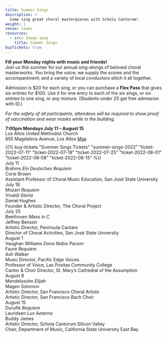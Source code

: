 ```yaml
---
title: Summer Sings
description: >
  Come sing great choral masterpieces with Schola Cantorum!
weight: 1
venue: laumc
resources:
  - src: image.jpeg
    title: Summer Sings
buyTickets: true
---
```


<p><b>Fill your Monday nights with music and friends!</b><br>
 Join us this summer for our annual sing-alongs of beloved choral masterworks.
 You bring the voice; we supply the scores and the accompaniment; and a variety of local conductors stitch it all
 together.</p>

 <p>Admission is $20 for each sing, or you can purchase a <b>Flex Pass</b> that
 gives six entries for $100. Use it for one entry to each of the six sings, or
 six entries to one sing, or any mixture. (Students under 25 get free admission
 with ID.)</p>

<p><i>For the safety of all participants, attendees will be required to show proof of vaccination and wear masks while in the building.</i></p>

<div class="concerttable">
    <div style="line-height:1.2">
         <b>7:00pm Mondays July 11 – August 15</b><br>
         Los Altos United Methodist Church<br>
         655 Magdalena Avenue, Los Altos <a class="venuemap" target="_blank" href="https://www.google.com/maps/place/Los+Altos+United+Methodist+Church/@37.3604399,-122.1163995,14z/data=!4m13!1m7!3m6!1s0x808fb13b09db205b:0x3cb6a0075024dc76!2s655+Magdalena+Ave,+Los+Altos,+CA+94024!3b1!8m2!3d37.3604399!4d-122.09889!3m4!1s0x808fb13baf46a387:0xcfbef6958c3a62d!8m2!3d37.3604399!4d-122.09889">Map</a><br>
    </div>
    <div style="margin-top:8px">
         {{% buy-tickets "Summer Sings Tickets" "summer-sings-2022" "ticket-2022-07-11" "ticket-2022-07-18" "ticket-2022-07-25" "ticket-2022-08-01" "ticket-2022-08-08" "ticket-2022-08-15" %}}
    </div>
</div>

<div id="summer-sing-table">
     <div class="summer-sing dated-event" data-event-date="2022-07-11">
         <div class="date">July 11</div>
         <div class="piece">Brahms <i>Ein Deutsches Requiem</i></div>
         <div class="conductor">Corie Brown</div>
         <div class="conductor-credits">Assistant Professor of Choral Music Education, San Jos&eacute; State University</div>
     </div>
     <div class="summer-sing dated-event" data-event-date="2022-07-18">
         <div class="date">July 18</div>
         <div class="piece">Mozart <i>Requiem</i></b></div>
         <div class="piece">Vivaldi <i>Gloria</i></div>
         <div class="conductor">Daniel Hughes</div>
         <div class="conductor-credits">Founder & Artistic Director, The Choral Project</div>
     </div>
     <div class="summer-sing dated-event" data-event-date="2022-08-01">
         <div class="date">July 25</div>
         <div class="piece">Beethoven <i>Mass in C</i></div>
         <div class="conductor">Jeffrey Benson</div>
         <div class="conductor-credits">Artistic Director, Peninsula Cantare<br>
         Director of Choral Activities, San Jos&eacute; State University</div>
     </div>
     <div class="summer-sing dated-event" data-event-date="2022-08-08">
         <div class="date">August 1</div>
         <div class="piece">Vaughan Williams <i>Dona Nobis Pacem</i></b></div>
         <div class="piece">Faur&eacute; <i>Requiem</i></div>
         <div class="conductor">Ash Walker</div>
         <div class="conductor-credits">Music Director, Pacific Edge Voices<br>
         Professor of Voice, Las Positas Community College<br>
         Cantor &amp; Choir Director, St. Mary&rsquo;s Cathedral of the Assumption</div>
     </div>
     <div class="summer-sing dated-event" data-event-date="2022-08-15">
         <div class="date">August 8</div>
         <div class="piece">Mendelssohn <i>Elijah</i></div>
         <div class="conductor">Magen Solomon</div>
         <div class="conductor-credits">Artistic Director, San Francisco Choral Artists<br>
         Artistic Director, San Francisco Bach Choir</div>
     </div>
     <div class="summer-sing dated-event" data-event-date="2022-07-11">
         <div class="date">August 15</div>
         <div class="piece">Durufl&eacute; <i>Requiem</i></b></div>
         <div class="piece">Lauridsen <i>Lux Aeterna</i></div>
         <div class="conductor">Buddy James</div>
         <div class="conductor-credits">Artistic Director, Schola Cantorum Silicon Valley<br>
         Chair, Department of Music, California State University East Bay</div>
     </div>
 </div>
